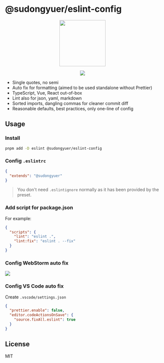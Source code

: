 # @sudongyuer/eslint-config

<p align="center">
<img src="https://cdn.staticaly.com/gh/sudongyuer/image-bed@master/20220703/icon.2c5k1lu0fkkk.webp" height="150">
</p>

<p align="center">
  <a href="https://npmjs.com/package/@sudongyuer/eslint-config"><img src="https://img.shields.io/npm/v/@sudongyuer/eslint-config?color=a1b858&label="></a>
<p>

- Single quotes, no semi
- Auto fix for formatting (aimed to be used standalone without Prettier)
- TypeScript, Vue, React out-of-box
- Lint also for json, yaml, markdown
- Sorted imports, dangling commas for cleaner commit diff
- Reasonable defaults, best practices, only one-line of config


## Usage

### Install

```bash
pnpm add -D eslint @sudongyuer/eslint-config
```

### Config `.eslintrc`

```json
{
  "extends": "@sudongyuer"
}
```

> You don't need `.eslintignore` normally as it has been provided by the preset.

### Add script for package.json

For example:

```json
{
  "scripts": {
    "lint": "eslint .",
    "lint:fix": "eslint . --fix"
  }
}
```

### Config WebStorm auto fix


![](https://tva1.sinaimg.cn/large/e6c9d24egy1h3tsfxzi9nj215d0u0tbv.jpg)

### Config VS Code auto fix

Create `.vscode/settings.json`

```json
{
  "prettier.enable": false,
  "editor.codeActionsOnSave": {
    "source.fixAll.eslint": true
  }
}
```

## License

MIT
